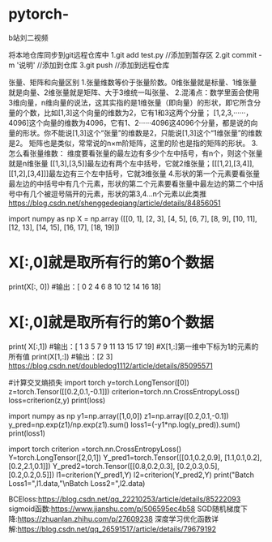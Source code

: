 # pytorch-
b站刘二视频

将本地仓库同步到git远程仓库中
1.git add test.py //添加到暂存区
2.git commit -m '说明' //添加到仓库
3.git push //添加到远程仓库

张量、矩阵和向量区别
1.张量维数等价于张量阶数。0维张量就是标量、1维张量就是向量、2维张量就是矩阵、大于3维统一叫张量、
2.混淆点：数学里面会使用3维向量，n维向量的说法，这其实指的是1维张量（即向量）的形状，即它所含分量的个数，比如[1,3]这个向量的维数为2，它有1和3这两个分量；
[1,2,3,······，4096]这个向量的维数为4096，它有1、2······4096这4096个分量，都是说的向量的形状。你不能说[1,3]这个“张量”的维数是2，只能说[1,3]这个“1维张量”的维数是2。
矩阵也是类似，常常说的n×m阶矩阵，这里的阶也是指的矩阵的形状。
3.怎么看张量维数：
维度要看张量的最左边有多少个左中括号，有n个，则这个张量就是n维张量
[[1,3],[3,5]]最左边有两个左中括号，它就2维张量；[[[1,2],[3,4]],[[1,2],[3,4]]]最左边有三个左中括号，它就3维张量
4.形状的第一个元素要看张量最左边的中括号中有几个元素，形状的第二个元素要看张量中最左边的第二个中括号中有几个被逗号隔开的元素，形状的第3,4…n个元素以此类推
https://blog.csdn.net/shenggedeqiang/article/details/84856051

import numpy as np
X = np.array ([[0, 1], [2, 3], [4, 5], [6, 7], [8, 9], [10, 11], [12, 13], [14, 15], [16, 17], [18, 19]])
# X[:,0]就是取所有行的第0个数据
print(X[:, 0])
#输出：[ 0  2  4  6  8 10 12 14 16 18]
# X[:,0]就是取所有行的第0个数据
print( X[:,1])
#输出：[ 1  3  5  7  9 11 13 15 17 19]
#X[1,:]第一维中下标为1的元素的所有值
print(X[1,:])
#输出：[2 3]
https://blog.csdn.net/doubledog1112/article/details/85095571

#计算交叉熵损失
import torch
y=torch.LongTensor([0])
z=torch.Tensor([[0.2,0.1,-0.1]])
criterion=torch.nn.CrossEntropyLoss()
loss=criterion(z,y)
print(loss)

import numpy as np
y1=np.array([1,0,0])
z1=np.array([0.2,0.1,-0.1])
y_pred=np.exp(z1)/np.exp(z1).sum()
loss1=(-y1*np.log(y_pred)).sum()
print(loss1)

import torch
criterion =torch.nn.CrossEntropyLoss()
Y=torch.LongTensor([2,0,1])
Y_pred1=torch.Tensor([[0.1,0.2,0.9],
                      [1.1,0.1,0.2],
                      [0.2,2.1,0.1]])
Y_pred2=torch.Tensor([[0.8,0.2,0.3],
                      [0.2,0.3,0.5],
                      [0.2,0.2,0.5]])
l1=criterion(Y_pred1,Y)
l2=criterion(Y_pred2,Y)
print("Batch Loss1=",l1.data,"\nBatch Loss2=",l2.data)


BCEloss:https://blog.csdn.net/qq_22210253/article/details/85222093
sigmoid函数:https://www.jianshu.com/p/506595ec4b58
SGD随机梯度下降:https://zhuanlan.zhihu.com/p/27609238
深度学习优化函数详解:https://blog.csdn.net/qq_26591517/article/details/79679192
